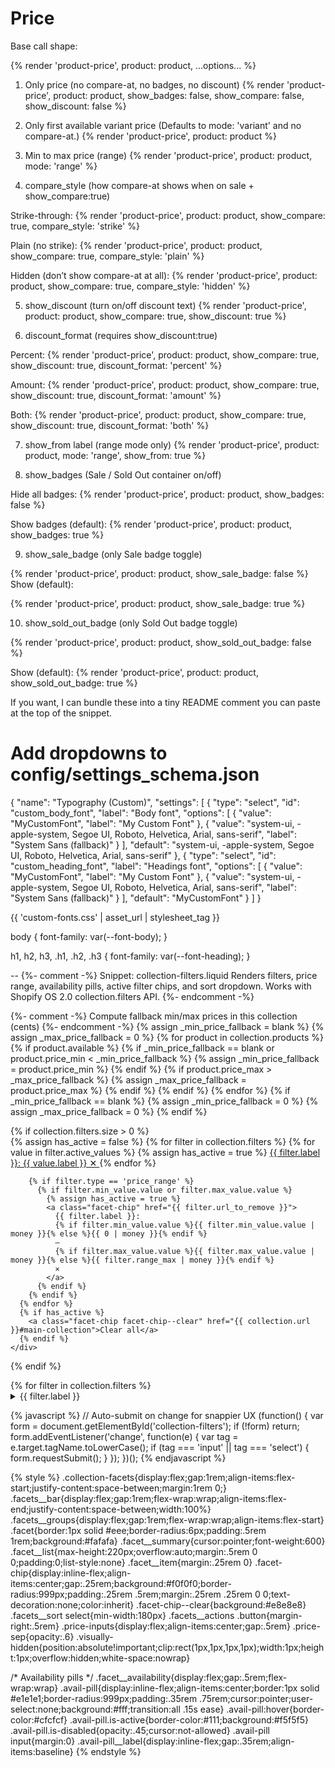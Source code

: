 # Price

Base call shape:

{% render 'product-price', product: product, ...options... %}

1) Only price (no compare-at, no badges, no discount)
{% render 'product-price', product: product, show_badges: false, show_compare: false, show_discount: false %}

2) Only first available variant price (Defaults to mode: 'variant' and no compare-at.)
{% render 'product-price', product: product %}

3) Min to max price (range)
{% render 'product-price', product: product, mode: 'range' %}

4) compare_style (how compare-at shows when on sale + show_compare:true)

Strike-through:
{% render 'product-price', product: product, show_compare: true, compare_style: 'strike' %}

Plain (no strike):
{% render 'product-price', product: product, show_compare: true, compare_style: 'plain' %}

Hidden (don’t show compare-at at all):
{% render 'product-price', product: product, show_compare: true, compare_style: 'hidden' %}

5) show_discount (turn on/off discount text)
{% render 'product-price', product: product, show_compare: true, show_discount: true %}

6) discount_format (requires show_discount:true)

Percent:
{% render 'product-price', product: product, show_compare: true, show_discount: true, discount_format: 'percent' %}

Amount:
{% render 'product-price', product: product, show_compare: true, show_discount: true, discount_format: 'amount' %}

Both:
{% render 'product-price', product: product, show_compare: true, show_discount: true, discount_format: 'both' %}

7) show_from label (range mode only)
{% render 'product-price', product: product, mode: 'range', show_from: true %}

8) show_badges (Sale / Sold Out container on/off)

Hide all badges:
{% render 'product-price', product: product, show_badges: false %}

Show badges (default):
{% render 'product-price', product: product, show_badges: true %}

9) show_sale_badge (only Sale badge toggle)

{% render 'product-price', product: product, show_sale_badge: false %}
Show (default):

{% render 'product-price', product: product, show_sale_badge: true %}

10) show_sold_out_badge (only Sold Out badge toggle)

{% render 'product-price', product: product, show_sold_out_badge: false %}

Show (default):
{% render 'product-price', product: product, show_sold_out_badge: true %}

If you want, I can bundle these into a tiny README comment you can paste at the top of the snippet.


# Add dropdowns to config/settings_schema.json
{
  "name": "Typography (Custom)",
  "settings": [
    {
      "type": "select",
      "id": "custom_body_font",
      "label": "Body font",
      "options": [
        { "value": "MyCustomFont", "label": "My Custom Font" },
        { "value": "system-ui, -apple-system, Segoe UI, Roboto, Helvetica, Arial, sans-serif", "label": "System Sans (fallback)" }
      ],
      "default": "system-ui, -apple-system, Segoe UI, Roboto, Helvetica, Arial, sans-serif"
    },
    {
      "type": "select",
      "id": "custom_heading_font",
      "label": "Headings font",
      "options": [
        { "value": "MyCustomFont", "label": "My Custom Font" },
        { "value": "system-ui, -apple-system, Segoe UI, Roboto, Helvetica, Arial, sans-serif", "label": "System Sans (fallback)" }
      ],
      "default": "MyCustomFont"
    }
  ]
}

{{ 'custom-fonts.css' | asset_url | stylesheet_tag }}

<style>
  :root {
    --font-body: {{ settings.custom_body_font | json }};
    --font-heading: {{ settings.custom_heading_font | json }};
  }
</style>
body {
  font-family: var(--font-body);
}

h1, h2, h3, .h1, .h2, .h3 {
  font-family: var(--font-heading);
}
<link rel="preload" as="font" type="font/woff2" href="{{ 'mycustomfont-regular.woff2' | asset_url }}" crossorigin>
<link rel="preload" as="font" type="font/woff2" href="{{ 'mycustomfont-bold.woff2'    | asset_url }}" crossorigin>



--
{%- comment -%}
Snippet: collection-filters.liquid
Renders filters, price range, availability pills, active filter chips, and sort dropdown.
Works with Shopify OS 2.0 collection.filters API.
{%- endcomment -%}

{%- comment -%} Compute fallback min/max prices in this collection (cents) {%- endcomment -%}
{% assign _min_price_fallback = blank %}
{% assign _max_price_fallback = 0 %}
{% for product in collection.products %}
  {% if product.available %}
    {% if _min_price_fallback == blank or product.price_min < _min_price_fallback %}
      {% assign _min_price_fallback = product.price_min %}
    {% endif %}
    {% if product.price_max > _max_price_fallback %}
      {% assign _max_price_fallback = product.price_max %}
    {% endif %}
  {% endif %}
{% endfor %}
{% if _min_price_fallback == blank %}
  {% assign _min_price_fallback = 0 %}
  {% assign _max_price_fallback = 0 %}
{% endif %}

<form id="collection-filters" class="collection-facets" method="get" action="{{ collection.url }}#main-collection">
  <!-- Active filters -->
  {% if collection.filters.size > 0 %}
    <div class="facets__active">
      {% assign has_active = false %}
      {% for filter in collection.filters %}
        {% for value in filter.active_values %}
          {% assign has_active = true %}
          <a class="facet-chip" href="{{ value.url_to_remove }}">
            {{ filter.label }}: {{ value.label }} ✕
          </a>
        {% endfor %}

        {% if filter.type == 'price_range' %}
          {% if filter.min_value.value or filter.max_value.value %}
            {% assign has_active = true %}
            <a class="facet-chip" href="{{ filter.url_to_remove }}">
              {{ filter.label }}:
              {% if filter.min_value.value %}{{ filter.min_value.value | money }}{% else %}{{ 0 | money }}{% endif %}
              –
              {% if filter.max_value.value %}{{ filter.max_value.value | money }}{% else %}{{ filter.range_max | money }}{% endif %}
              ✕
            </a>
          {% endif %}
        {% endif %}
      {% endfor %}
      {% if has_active %}
        <a class="facet-chip facet-chip--clear" href="{{ collection.url }}#main-collection">Clear all</a>
      {% endif %}
    </div>
  {% endif %}

  <div class="facets__bar">
    <!-- Facet groups -->
    <div class="facets__groups">
      {% for filter in collection.filters %}
        <details class="facet" {% if filter.active_values.size > 0 %}open{% endif %}>
          <summary class="facet__summary">{{ filter.label }}</summary>

          <div class="facet__body">
            {% case filter.type %}

              {% when 'list' %}
                <ul class="facet__list" role="list">
                  {% for value in filter.values %}
                    <li class="facet__item">
                      <label>
                        <input
                          type="checkbox"
                          name="{{ value.param_name }}"
                          value="{{ value.value }}"
                          {% if value.active %}checked{% endif %}
                          {% if value.count == 0 and value.active == false %}disabled{% endif %}
                        >
                        <span>{{ value.label }}</span>
                        <small aria-hidden="true">({{ value.count }})</small>
                      </label>
                    </li>
                  {% endfor %}
                </ul>

              {% when 'price_range' %}
                <div class="facet__price">
                  {%- assign _ph_min = _min_price_fallback | money_without_currency | replace: ',', '' -%}
                  {%- assign _ph_max = _max_price_fallback | money_without_currency | replace: ',', '' -%}
                  {%- if filter.range_max and filter.range_max > 0 -%}
                    {%- assign _ph_max = filter.range_max | money_without_currency | replace: ',', '' -%}
                  {%- endif -%}

                  <div class="price-inputs">
                    <label>
                      Min
                      <input
                        name="{{ filter.min_value.param_name }}"
                        type="number"
                        inputmode="numeric"
                        min="0"
                        {% if filter.min_value.value %}value="{{ filter.min_value.value | money_without_currency | replace: ',', '' }}"{% endif %}
                        placeholder="{{ _ph_min }}"
                      >
                    </label>
                    <span class="price-sep">–</span>
                    <label>
                      Max
                      <input
                        name="{{ filter.max_value.param_name }}"
                        type="number"
                        inputmode="numeric"
                        min="0"
                        {% if filter.max_value.value %}value="{{ filter.max_value.value | money_without_currency | replace: ',', '' }}"{% endif %}
                        placeholder="{{ _ph_max }}"
                      >
                    </label>
                  </div>
                  <small class="price-hint">
                    Range:
                    {{ _min_price_fallback | money }}
                    –
                    {% if filter.range_max and filter.range_max > 0 %}
                      {{ filter.range_max | money }}
                    {% else %}
                      {{ _max_price_fallback | money }}
                    {% endif %}
                  </small>
                </div>

              {% when 'boolean' %}
                {% if filter.label | downcase | strip == 'availability' %}
                  <!-- Availability: pill toggles -->
                  <div class="facet__availability">
                    {% for value in filter.values %}
                      {% assign active = value.active %}
                      {% assign disabled = value.count == 0 and value.active == false %}
                      <label class="avail-pill {% if active %}is-active{% endif %} {% if disabled %}is-disabled{% endif %}">
                        <input
                          type="checkbox"
                          class="visually-hidden"
                          name="{{ value.param_name }}"
                          value="{{ value.value }}"
                          {% if active %}checked{% endif %}
                          {% if disabled %}disabled{% endif %}
                        >
                        <span class="avail-pill__label">
                          {{ value.label }}
                          <small aria-hidden="true">({{ value.count }})</small>
                        </span>
                      </label>
                    {% endfor %}
                  </div>
                {% else %}
                  <!-- Other boolean filters: checkboxes -->
                  <div class="facet__boolean">
                    {% for value in filter.values %}
                      <label>
                        <input
                          type="checkbox"
                          name="{{ value.param_name }}"
                          value="{{ value.value }}"
                          {% if value.active %}checked{% endif %}
                          {% if value.count == 0 and value.active == false %}disabled{% endif %}
                        >
                        {{ value.label }} <small aria-hidden="true">({{ value.count }})</small>
                      </label>
                    {% endfor %}
                  </div>
                {% endif %}

            {% endcase %}
          </div>
        </details>
      {% endfor %}
    </div>

    <!-- Sort -->
    {% if collection.sort_options.size > 1 %}
      <div class="facets__sort">
        <label for="sort-by" class="visually-hidden">Sort by</label>
        <select id="sort-by" name="sort_by">
          {% for option in collection.sort_options %}
            <option value="{{ option.value }}" {% if option.value == collection.sort_by %}selected{% endif %}>
              {{ option.name }}
            </option>
          {% endfor %}
        </select>
      </div>
    {% endif %}

    <div class="facets__actions">
      <button type="submit" class="button">Apply</button>
      <a class="button button--secondary" href="{{ collection.url }}#main-collection">Reset</a>
    </div>
  </div>
</form>

{% javascript %}
  // Auto-submit on change for snappier UX
  (function() {
    var form = document.getElementById('collection-filters');
    if (!form) return;
    form.addEventListener('change', function(e) {
      var tag = e.target.tagName.toLowerCase();
      if (tag === 'input' || tag === 'select') {
        form.requestSubmit();
      }
    });
  })();
{% endjavascript %}

{% style %}
  .collection-facets{display:flex;gap:1rem;align-items:flex-start;justify-content:space-between;margin:1rem 0;}
  .facets__bar{display:flex;gap:1rem;flex-wrap:wrap;align-items:flex-end;justify-content:space-between;width:100%}
  .facets__groups{display:flex;gap:1rem;flex-wrap:wrap;align-items:flex-start}
  .facet{border:1px solid #eee;border-radius:6px;padding:.5rem 1rem;background:#fafafa}
  .facet__summary{cursor:pointer;font-weight:600}
  .facet__list{max-height:220px;overflow:auto;margin:.5rem 0 0;padding:0;list-style:none}
  .facet__item{margin:.25rem 0}
  .facet-chip{display:inline-flex;align-items:center;gap:.25rem;background:#f0f0f0;border-radius:999px;padding:.25rem .5rem;margin:.25rem .25rem 0 0;text-decoration:none;color:inherit}
  .facet-chip--clear{background:#e8e8e8}
  .facets__sort select{min-width:180px}
  .facets__actions .button{margin-right:.5rem}
  .price-inputs{display:flex;align-items:center;gap:.5rem}
  .price-sep{opacity:.6}
  .visually-hidden{position:absolute!important;clip:rect(1px,1px,1px,1px);width:1px;height:1px;overflow:hidden;white-space:nowrap}

  /* Availability pills */
  .facet__availability{display:flex;gap:.5rem;flex-wrap:wrap}
  .avail-pill{display:inline-flex;align-items:center;border:1px solid #e1e1e1;border-radius:999px;padding:.35rem .75rem;cursor:pointer;user-select:none;background:#fff;transition:all .15s ease}
  .avail-pill:hover{border-color:#cfcfcf}
  .avail-pill.is-active{border-color:#111;background:#f5f5f5}
  .avail-pill.is-disabled{opacity:.45;cursor:not-allowed}
  .avail-pill input{margin:0}
  .avail-pill__label{display:inline-flex;gap:.35rem;align-items:baseline}
{% endstyle %}
